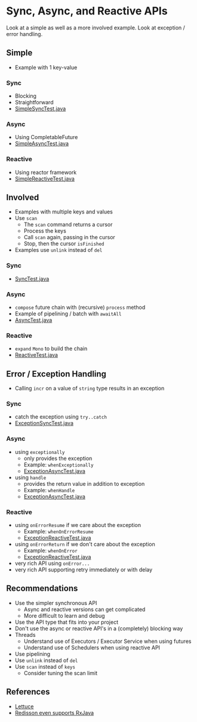 # Sync, Async, and Reactive APIs
Look at a simple as well as a more involved example. Look at exception / error handling.

## Simple
- Example with 1 key-value

### Sync
- Blocking
- Straightforward
- [SimpleSyncTest.java](src%2Ftest%2Fjava%2FSimpleSyncTest.java)

### Async
- Using CompletableFuture
- [SimpleAsyncTest.java](src%2Ftest%2Fjava%2FSimpleAsyncTest.java)

### Reactive
- Using reactor framework
- [SimpleReactiveTest.java](src%2Ftest%2Fjava%2FSimpleReactiveTest.java)

## Involved
- Examples with multiple keys and values
- Use `scan`
  - The `scan` command returns a cursor
  - Process the keys
  - Call `scan` again, passing in the cursor
  - Stop, then the cursor `isFinished`
- Examples use `unlink` instead of `del`

### Sync
- [SyncTest.java](src%2Ftest%2Fjava%2FSyncTest.java)

### Async
- `compose` future chain with (recursive) `process` method
- Example of pipelining / batch with `awaitAll`
- [AsyncTest.java](src%2Ftest%2Fjava%2FAsyncTest.java)

### Reactive
- `expand` `Mono` to build the chain
- [ReactiveTest.java](src%2Ftest%2Fjava%2FReactiveTest.java)

## Error / Exception Handling
- Calling `incr` on a value of `string` type results in an exception

### Sync
- catch the exception using `try..catch`
- [ExceptionSyncTest.java](src%2Ftest%2Fjava%2FExceptionSyncTest.java)

### Async
- using `exceptionally`
  - only provides the exception
  - Example: `whenExceptionally`
  - [ExceptionAsyncTest.java](src%2Ftest%2Fjava%2FExceptionAsyncTest.java)
- using `handle`
  - provides the return value in addition to exception
  - Example: `whenHandle`
  - [ExceptionAsyncTest.java](src%2Ftest%2Fjava%2FExceptionAsyncTest.java)

### Reactive
- using `onErrorResume` if we care about the exception
  - Example: `whenOnErrorResume`
  - [ExceptionReactiveTest.java](src%2Ftest%2Fjava%2FExceptionReactiveTest.java)
- using `onErrorReturn` if we don't care about the exception
  - Example: `whenOnError`
  - [ExceptionReactiveTest.java](src%2Ftest%2Fjava%2FExceptionReactiveTest.java)
- very rich API using `onError...`
- very rich API supporting retry immediately or with delay

## Recommendations
- Use the simpler synchronous API
  - Async and reactive versions can get complicated
  - More difficult to learn and debug
- Use the API type that fits into your project
- Don't use the async or reactive API's in a (completely) blocking way
- Threads
  - Understand use of Executors / Executor Service when using futures
  - Understand use of Schedulers when using reactive API
- Use pipelining
- Use `unlink` instead of `del`
- Use `scan` instead of `keys`
  - Consider tuning the scan limit

## References
- [Lettuce](https://lettuce.io/core/5.3.7.RELEASE/reference/index.html#overview)
- [Redisson even supports RxJava](https://github.com/redisson/redisson/wiki/3.-operations-execution/#32-reactive-way)




